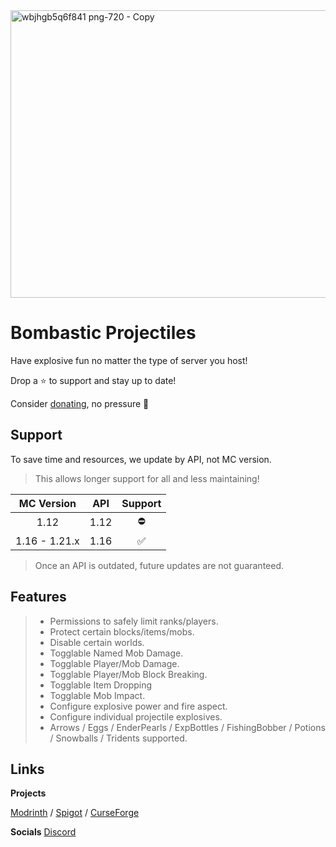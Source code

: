 <img width="1280" height="460" alt="wbjhgb5q6f841 png-720 - Copy" src="https://github.com/user-attachments/assets/fd6a383f-5a11-4607-9a13-ac2552d2c683" />

# Bombastic Projectiles
Have explosive fun no matter the type of server you host!

Drop a ⭐ to support and stay up to date!

Consider [donating](https://ko-fi.com/jammerz), no pressure 🩷

## Support
To save time and resources, we update by API, not MC version.
> This allows longer support for all and less maintaining!

| MC Version    | API  | Support |
| :---------:   | :-:  | :-----: |
| 1.12          | 1.12 |  ⛔ |
| 1.16 - 1.21.x | 1.16 |  ✅ |
> Once an API is outdated, future updates are not guaranteed.

## Features

> - Permissions to safely limit ranks/players.
> - Protect certain blocks/items/mobs.
> - Disable certain worlds.
> - Togglable Named Mob Damage.
> - Togglable Player/Mob Damage.
> - Togglable Player/Mob Block Breaking.
> - Togglable Item Dropping
> - Togglable Mob Impact.
> - Configure explosive power and fire aspect.
> - Configure individual projectile explosives.
> - Arrows / Eggs / EnderPearls / ExpBottles / FishingBobber / Potions / Snowballs / Tridents supported.

## Links

**Projects**

[Modrinth](https://modrinth.com/plugin/bombasticprojectiles) / [Spigot](https://www.spigotmc.org/resources/bombastic-projectiles.123972/) / [CurseForge](https://legacy.curseforge.com/minecraft/bukkit-plugins/bombastic-projectiles)

**Socials**
[Discord](discord.gg/JjqjaJDaF5)
